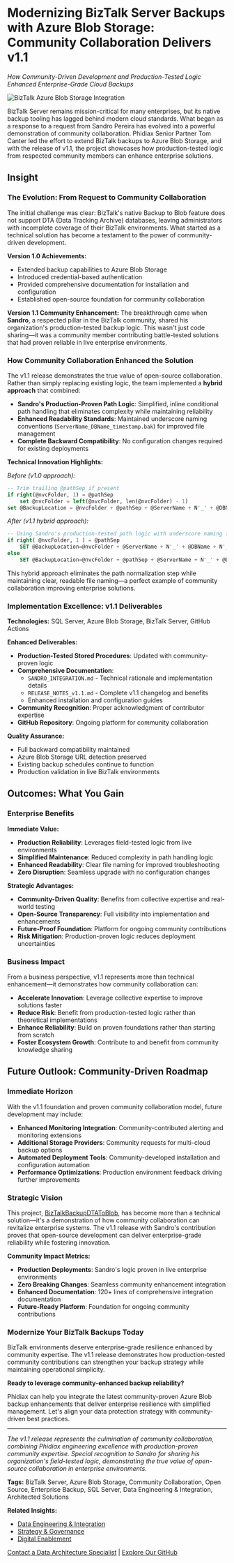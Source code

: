 # Modernizing BizTalk Server Backups with Azure Blob Storage: Community Collaboration Delivers v1.1

*How Community-Driven Development and Production-Tested Logic Enhanced Enterprise-Grade Cloud Backups*

![BizTalk Azure Blob Storage Integration](https://static.wixstatic.com/media/f9592c_9b729723b46a4f398835f54ee7748505~mv2.png/v1/fill/w_578,h_324,al_c,q_85,usm_0.66_1.00_0.01,enc_avif,quality_auto/f9592c_9b729723b46a4f398835f54ee7748505~mv2.png)

BizTalk Server remains mission-critical for many enterprises, but its native backup tooling has lagged behind modern cloud standards. What began as a response to a request from Sandro Pereira has evolved into a powerful demonstration of community collaboration. Phidiax Senior Partner Tom Canter led the effort to extend BizTalk backups to Azure Blob Storage, and with the release of v1.1, the project showcases how production-tested logic from respected community members can enhance enterprise solutions.

## Insight

### The Evolution: From Request to Community Collaboration

The initial challenge was clear: BizTalk's native Backup to Blob feature does not support DTA (Data Tracking Archive) databases, leaving administrators with incomplete coverage of their BizTalk environments. What started as a technical solution has become a testament to the power of community-driven development.

**Version 1.0 Achievements:**
- Extended backup capabilities to Azure Blob Storage
- Introduced credential-based authentication
- Provided comprehensive documentation for installation and configuration
- Established open-source foundation for community collaboration

**Version 1.1 Community Enhancement:**
The breakthrough came when **Sandro**, a respected pillar in the BizTalk community, shared his organization's production-tested backup logic. This wasn't just code sharing—it was a community member contributing battle-tested solutions that had proven reliable in live enterprise environments.

### How Community Collaboration Enhanced the Solution

The v1.1 release demonstrates the true value of open-source collaboration. Rather than simply replacing existing logic, the team implemented a **hybrid approach** that combined:

- **Sandro's Production-Proven Path Logic**: Simplified, inline conditional path handling that eliminates complexity while maintaining reliability
- **Enhanced Readability Standards**: Maintained underscore naming conventions (`ServerName_DBName_timestamp.bak`) for improved file management
- **Complete Backward Compatibility**: No configuration changes required for existing deployments

**Technical Innovation Highlights:**

*Before (v1.0 approach):*
```sql
-- Trim trailing @pathSep if present
if right(@nvcFolder, 1) = @pathSep
    set @nvcFolder = left(@nvcFolder, len(@nvcFolder) - 1)
set @BackupLocation = @nvcFolder + @pathSep + @ServerName + N'_' + @DBName + N'_' + @nvcDT + N'.bak'
```

*After (v1.1 hybrid approach):*
```sql
-- Using Sandro's production-tested path logic with underscore naming for readability
if right( @nvcFolder, 1 ) = @pathSep
    SET @BackupLocation=@nvcFolder + @ServerName + N'_' + @DBName + N'_' + @nvcDT + N'.bak'
else
    SET @BackupLocation=@nvcFolder + @pathSep + @ServerName + N'_' + @DBName + N'_' + @nvcDT + N'.bak'
```

This hybrid approach eliminates the path normalization step while maintaining clear, readable file naming—a perfect example of community collaboration improving enterprise solutions.

### Implementation Excellence: v1.1 Deliverables

**Technologies:** SQL Server, Azure Blob Storage, BizTalk Server, GitHub Actions

**Enhanced Deliverables:**
- **Production-Tested Stored Procedures**: Updated with community-proven logic
- **Comprehensive Documentation**: 
  - `SANDRO_INTEGRATION.md` - Technical rationale and implementation details
  - `RELEASE_NOTES_v1.1.md` - Complete v1.1 changelog and benefits
  - Enhanced installation and configuration guides
- **Community Recognition**: Proper acknowledgment of contributor expertise
- **GitHub Repository**: Ongoing platform for community collaboration

**Quality Assurance:**
- Full backward compatibility maintained
- Azure Blob Storage URL detection preserved
- Existing backup schedules continue to function
- Production validation in live BizTalk environments

## Outcomes: What You Gain

### Enterprise Benefits

**Immediate Value:**
- **Production Reliability**: Leverages field-tested logic from live environments
- **Simplified Maintenance**: Reduced complexity in path handling logic
- **Enhanced Readability**: Clear file naming for improved troubleshooting
- **Zero Disruption**: Seamless upgrade with no configuration changes

**Strategic Advantages:**
- **Community-Driven Quality**: Benefits from collective expertise and real-world testing
- **Open-Source Transparency**: Full visibility into implementation and enhancements
- **Future-Proof Foundation**: Platform for ongoing community contributions
- **Risk Mitigation**: Production-proven logic reduces deployment uncertainties

### Business Impact

From a business perspective, v1.1 represents more than technical enhancement—it demonstrates how community collaboration can:

- **Accelerate Innovation**: Leverage collective expertise to improve solutions faster
- **Reduce Risk**: Benefit from production-tested logic rather than theoretical implementations
- **Enhance Reliability**: Build on proven foundations rather than starting from scratch
- **Foster Ecosystem Growth**: Contribute to and benefit from community knowledge sharing

## Future Outlook: Community-Driven Roadmap

### Immediate Horizon
With the v1.1 foundation and proven community collaboration model, future development may include:

- **Enhanced Monitoring Integration**: Community-contributed alerting and monitoring extensions
- **Additional Storage Providers**: Community requests for multi-cloud backup options
- **Automated Deployment Tools**: Community-developed installation and configuration automation
- **Performance Optimizations**: Production environment feedback driving further improvements

### Strategic Vision
This project, [BizTalkBackupDTAToBlob](https://github.com/Phidiax/BizTalkBackupDTAToBlob), has become more than a technical solution—it's a demonstration of how community collaboration can revitalize enterprise systems. The v1.1 release with Sandro's contribution proves that open-source development can deliver enterprise-grade reliability while fostering innovation.

**Community Impact Metrics:**
- **Production Deployments**: Sandro's logic proven in live enterprise environments
- **Zero Breaking Changes**: Seamless community enhancement integration
- **Enhanced Documentation**: 120+ lines of comprehensive integration documentation
- **Future-Ready Platform**: Foundation for ongoing community contributions

### Modernize Your BizTalk Backups Today

BizTalk environments deserve enterprise-grade resilience enhanced by community expertise. The v1.1 release demonstrates how production-tested community contributions can strengthen your backup strategy while maintaining operational simplicity.

**Ready to leverage community-enhanced backup reliability?**

Phidiax can help you integrate the latest community-proven Azure Blob backup enhancements that deliver enterprise resilience with simplified management. Let's align your data protection strategy with community-driven best practices.

---

*The v1.1 release represents the culmination of community collaboration, combining Phidiax engineering excellence with production-proven community expertise. Special recognition to Sandro for sharing his organization's field-tested logic, demonstrating the true value of open-source collaboration in enterprise environments.*

**Tags:** BizTalk Server, Azure Blob Storage, Community Collaboration, Open Source, Enterprise Backup, SQL Server, Data Engineering & Integration, Architected Solutions

**Related Insights:**
- [Data Engineering & Integration](https://www.phidiax.com/data-engineering-integration)
- [Strategy & Governance](https://www.phidiax.com/strategy-governance)
- [Digital Enablement](https://www.phidiax.com/digital-enablement)

[Contact a Data Architecture Specialist](https://www.phidiax.com/contact) | [Explore Our GitHub](https://github.com/Phidiax/BizTalkBackupDTAToBlob)